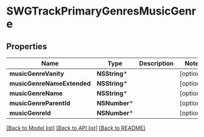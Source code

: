 # SWGTrackPrimaryGenresMusicGenre

## Properties
Name | Type | Description | Notes
------------ | ------------- | ------------- | -------------
**musicGenreVanity** | **NSString*** |  | [optional] 
**musicGenreNameExtended** | **NSString*** |  | [optional] 
**musicGenreName** | **NSString*** |  | [optional] 
**musicGenreParentId** | **NSNumber*** |  | [optional] 
**musicGenreId** | **NSNumber*** |  | [optional] 

[[Back to Model list]](../README.md#documentation-for-models) [[Back to API list]](../README.md#documentation-for-api-endpoints) [[Back to README]](../README.md)


